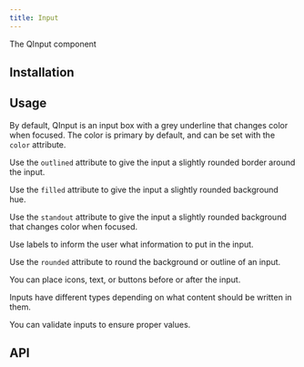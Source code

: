 ```yaml
---
title: Input
---
```


The QInput component 

## Installation
<doc-installation components="QInput"/>

## Usage
By default, QInput is an input box with a grey underline that changes color when focused. The color is primary by default, and can be set with the `color` attribute.
<doc-example title="Standard" file="QInput/Standard" />

Use the `outlined` attribute to give the input a slightly rounded border around the input.
<doc-example title="Outline" file="QInput/Outline" />

Use the `filled` attribute to give the input a slightly rounded background hue.
<doc-example title="Filled" file="QInput/Filled" />

Use the `standout` attribute to give the input a slightly rounded background that changes color when focused.
<doc-example title="Standout" file="QInput/Standout" />

Use labels to inform the user what information to put in the input.
<doc-example title="Labels" file="QInput/Labels" />

Use the `rounded` attribute to round the background or outline of an input.
<doc-example title="Rounded" file="QInput/Rounded" />

You can place icons, text, or buttons before or after the input.
<doc-example title="Decorations" file="QInput/Decorations" />

Inputs have different types depending on what content should be written in them.
<doc-example title="Types" file="QInput/Types" />

You can validate inputs to ensure proper values.
<doc-example title="Validation" file="QInput/Validation" />

## API
<doc-api file="QInput" />
